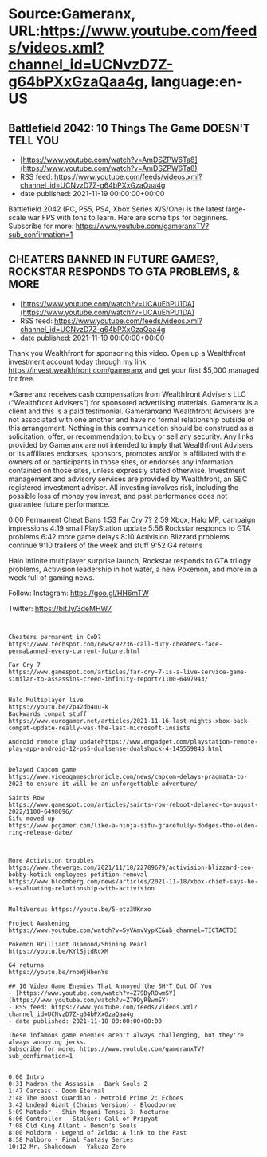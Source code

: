 # Source:Gameranx, URL:https://www.youtube.com/feeds/videos.xml?channel_id=UCNvzD7Z-g64bPXxGzaQaa4g, language:en-US

## Battlefield 2042: 10 Things The Game DOESN'T TELL YOU
 - [https://www.youtube.com/watch?v=AmDSZPW6Ta8](https://www.youtube.com/watch?v=AmDSZPW6Ta8)
 - RSS feed: https://www.youtube.com/feeds/videos.xml?channel_id=UCNvzD7Z-g64bPXxGzaQaa4g
 - date published: 2021-11-19 00:00:00+00:00

Battlefield 2042 (PC, PS5, PS4, Xbox Series X/S/One) is the latest large-scale war FPS with tons to learn. Here are some tips for beginners. 
Subscribe for more: https://www.youtube.com/gameranxTV?sub_confirmation=1

## CHEATERS BANNED IN FUTURE GAMES?, ROCKSTAR RESPONDS TO GTA PROBLEMS, & MORE
 - [https://www.youtube.com/watch?v=UCAuEhPU1DA](https://www.youtube.com/watch?v=UCAuEhPU1DA)
 - RSS feed: https://www.youtube.com/feeds/videos.xml?channel_id=UCNvzD7Z-g64bPXxGzaQaa4g
 - date published: 2021-11-19 00:00:00+00:00

Thank you Wealthfront for sponsoring this video. Open up a Wealthfront investment account today through my link https://invest.wealthfront.com/gameranx and get your first $5,000 managed for free.

*Gameranx receives cash compensation from Wealthfront Advisers LLC (“Wealthfront Advisers”) for sponsored advertising materials. Gameranx is a client and this is a paid testimonial. Gameranxand Wealthfront Advisers are not associated with one another and have no formal relationship outside of this arrangement. Nothing in this communication should be construed as a solicitation, offer, or recommendation, to buy or sell any security. Any links provided by Gameranx are not intended to imply that Wealthfront Advisers or its affiliates endorses, sponsors, promotes and/or is affiliated with the owners of or participants in those sites, or endorses any information contained on those sites, unless expressly stated otherwise. Investment management and advisory services are provided by Wealthfront, an SEC registered investment adviser. All investing involves risk, including the possible loss of money you invest, and past performance does not guarantee future performance.

0:00 Permanent Cheat Bans
1:53 Far Cry 7?
2:59 Xbox, Halo MP, campaign impressions
4:19 small PlayStation update
5:56 Rockstar responds to GTA problems
6:42 more game delays
8:10 Activision Blizzard problems continue
9:10 trailers of the week and stuff
9:52 G4 returns

Halo Infinite multiplayer surprise launch, Rockstar responds to GTA trilogy problems, Activision leadership in hot water,  a new Pokemon, and more in a week full of gaming news.


Follow:
 Instagram: https://goo.gl/HH6mTW​​​​​​​

Twitter: https://bit.ly/3deMHW7​​​​​​​




 ~~~~STORIES~~~~


Cheaters permanent in CoD?
https://www.techspot.com/news/92236-call-duty-cheaters-face-permabanned-every-current-future.html

Far Cry 7
https://www.gamespot.com/articles/far-cry-7-is-a-live-service-game-similar-to-assassins-creed-infinity-report/1100-6497943/


Halo Multiplayer live
https://youtu.be/Zp42db4uu-k
Backwards compat stuff
https://www.eurogamer.net/articles/2021-11-16-last-nights-xbox-back-compat-update-really-was-the-last-microsoft-insists

Android remote play updatehttps://www.engadget.com/playstation-remote-play-app-android-12-ps5-dualsense-dualshock-4-145559843.html


Delayed Capcom game
https://www.videogameschronicle.com/news/capcom-delays-pragmata-to-2023-to-ensure-it-will-be-an-unforgettable-adventure/

Saints Row 
https://www.gamespot.com/articles/saints-row-reboot-delayed-to-august-2022/1100-6498096/
Sifu moved up
https://www.pcgamer.com/like-a-ninja-sifu-gracefully-dodges-the-elden-ring-release-date/



More Activision troubles
https://www.theverge.com/2021/11/18/22789679/activision-blizzard-ceo-bobby-kotick-employees-petition-removal
https://www.bloomberg.com/news/articles/2021-11-18/xbox-chief-says-he-s-evaluating-relationship-with-activision


MultiVersus https://youtu.be/5-etz3UKnxo

Project Awakening
https://www.youtube.com/watch?v=SyVAmvVypKE&ab_channel=TICTACTOE

Pokemon Brilliant Diamond/Shining Pearl
https://youtu.be/KYlSjtdRcXM

G4 returns
https://youtu.be/rnoWjHbenYs

## 10 Video Game Enemies That Annoyed the SH*T Out Of You
 - [https://www.youtube.com/watch?v=Z79DyR8wmSY](https://www.youtube.com/watch?v=Z79DyR8wmSY)
 - RSS feed: https://www.youtube.com/feeds/videos.xml?channel_id=UCNvzD7Z-g64bPXxGzaQaa4g
 - date published: 2021-11-18 00:00:00+00:00

These infamous game enemies aren't always challenging, but they're always annoying jerks.
Subscribe for more: https://www.youtube.com/gameranxTV?sub_confirmation=1


0:00 Intro
0:31 Madron the Assassin - Dark Souls 2
1:47 Carcass - Doom Eternal 
2:48 The Boost Guardian - Metroid Prime 2: Echoes
3:42 Undead Giant (Chains Version) - Bloodborne
5:09 Matador - Shin Megami Tensei 3: Nocturne
6:06 Controller - Stalker: Call of Pripyat
7:08 Old King Allant - Demon's Souls
8:00 Moldorm - Legend of Zelda: A link to the Past
8:58 Malboro - Final Fantasy Series
10:12 Mr. Shakedown - Yakuza Zero


